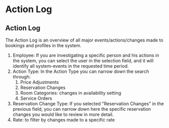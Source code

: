 # Action Log

## Action Log

The Action Log is an overview of all major events/actions/changes made to bookings and profiles in the system.

1. Employee: If you are investigating a specific person and his actions in the system, you can select the user in the selection field, and it will identify all system-events in the requested time period.
2. Action Type: In the Action Type you can narrow down the search through:
   1. Price Adjustments
   2. Reservation Changes
   3. Room Categories: changes in availability setting
   4. Service Orders
3. Reservation Change Type: If you selected "Reservation Changes" in the previous field, you can narrow down here the specific reservation changes you would like to review in more detail.
4. Rate: to filter by changes made to a specific rate

